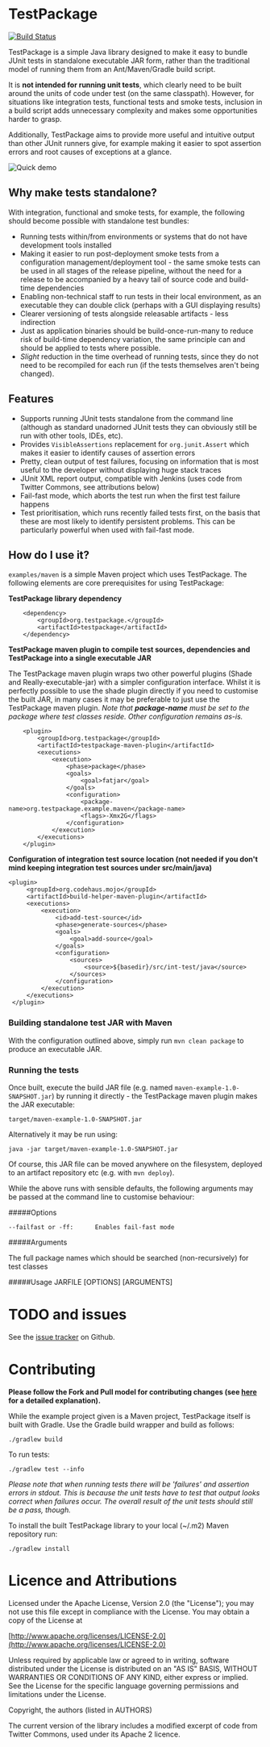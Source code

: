 # TestPackage 

[![Build Status](https://travis-ci.org/testpackage/testpackage.png?branch=master)](https://travis-ci.org/testpackage/testpackage)


TestPackage is a simple Java library designed to make it easy to bundle JUnit tests in standalone executable JAR form, rather than the traditional model of running them from an Ant/Maven/Gradle build script. 

It is **not intended for running unit tests**, which clearly need to be built around the units of code under test (on the same classpath). However, for situations like integration tests, functional tests and smoke tests, inclusion in a build script adds unnecessary complexity and makes some opportunities harder to grasp.

Additionally, TestPackage aims to provide more useful and intuitive output than other JUnit runners give, for example making it easier to spot assertion errors and root causes of exceptions at a glance.

![Quick demo](docs/demo1.gif)

## Why make tests standalone?

With integration, functional and smoke tests, for example, the following should become possible with standalone test bundles:

 * Running tests within/from environments or systems that do not have development tools installed
 * Making it easier to run post-deployment smoke tests from a configuration management/deployment tool - the same smoke tests can be used in all stages of the release pipeline, without the need for a release to be accompanied by a heavy tail of source code and build-time dependencies
 * Enabling non-technical staff to run tests in their local environment, as an executable they can double click (perhaps with a GUI displaying results)
 * Clearer versioning of tests alongside releasable artifacts - less indirection
 * Just as application binaries should be build-once-run-many to reduce risk of build-time dependency variation, the same principle can and should be applied to tests where possible.
 * _Slight_ reduction in the time overhead of running tests, since they do not need to be recompiled for each run (if the tests themselves aren't being changed).

## Features

 * Supports running JUnit tests standalone from the command line (although as standard unadorned JUnit tests they can obviously still be run with other tools, IDEs, etc).
 * Provides `VisibleAssertions` replacement for `org.junit.Assert` which makes it easier to identify causes of assertion errors
 * Pretty, clean output of test failures, focusing on information that is most useful to the developer without displaying huge stack traces
 * JUnit XML report output, compatible with Jenkins (uses code from Twitter Commons, see attributions below)
 * Fail-fast mode, which aborts the test run when the first test failure happens
 * Test prioritisation, which runs recently failed tests first, on the basis that these are most likely to identify persistent problems. This can be particularly powerful when used with fail-fast mode.

## How do I use it?

`examples/maven` is a simple Maven project which uses TestPackage. The following elements are core prerequisites for using TestPackage:

**TestPackage library dependency**

	    <dependency>
            <groupId>org.testpackage.</groupId>
            <artifactId>testpackage</artifactId>
        </dependency>

**TestPackage maven plugin to compile test sources, dependencies and TestPackage into a single executable JAR**

The TestPackage maven plugin wraps two other powerful plugins (Shade and Really-executable-jar) with a simpler configuration interface.
Whilst it is perfectly possible to use the shade plugin directly if you need to customise the built JAR, in many
cases it may be preferable to just use the TestPackage maven plugin.
_Note that **package-name** must be set to the package where test classes reside. Other configuration remains as-is._

		<plugin>
            <groupId>org.testpackage</groupId>
            <artifactId>testpackage-maven-plugin</artifactId>
            <executions>
                <execution>
                    <phase>package</phase>
                    <goals>
                        <goal>fatjar</goal>
                    </goals>
                    <configuration>
                        <package-name>org.testpackage.example.maven</package-name>
                        <flags>-Xmx2G</flags>
                    </configuration>
                </execution>
            </executions>
        </plugin>

**Configuration of integration test source location (not needed if you don't mind keeping integration test sources under src/main/java)**

	<plugin>
         <groupId>org.codehaus.mojo</groupId>
         <artifactId>build-helper-maven-plugin</artifactId>
         <executions>
             <execution>
                 <id>add-test-source</id>
                 <phase>generate-sources</phase>
                 <goals>
                     <goal>add-source</goal>
                 </goals>
                 <configuration>
                     <sources>
                         <source>${basedir}/src/int-test/java</source>
                     </sources>
                 </configuration>
             </execution>
         </executions>
     </plugin>

### Building standalone test JAR with Maven

With the configuration outlined above, simply run `mvn clean package` to produce an executable JAR.

### Running the tests

Once built, execute the build JAR file (e.g. named `maven-example-1.0-SNAPSHOT.jar`) by running it directly - the
TestPackage maven plugin makes the JAR executable:

	target/maven-example-1.0-SNAPSHOT.jar

Alternatively it may be run using:

    java -jar target/maven-example-1.0-SNAPSHOT.jar

Of course, this JAR file can be moved anywhere on the filesystem, deployed to an artifact repository etc (e.g. with `mvn deploy`).

While the above runs with sensible defaults, the following arguments may be passed at the command line to customise behaviour:

#####Options

    --failfast or -ff:      Enables fail-fast mode

#####Arguments

The full package names which should be searched (non-recursively) for test classes

#####Usage
    JARFILE [OPTIONS] [ARGUMENTS]

# TODO and issues

See the [issue tracker](https://github.com/testpackage/testpackage/issues) on Github.

# Contributing

**Please follow the Fork and Pull model for contributing changes (see [here](https://confluence.atlassian.com/display/BITBUCKET/Fork+a+Repo,+Compare+Code,+and+Create+a+Pull+Request) for a detailed explanation).**

While the example project given is a Maven project, TestPackage itself is built with Gradle. Use the Gradle build wrapper and build as follows:

	./gradlew build

To run tests:

    ./gradlew test --info

*Please note that when running tests there will be 'failures' and assertion errors in stdout. This is because the unit tests have to test that output looks correct when failures occur. The overall result of the unit tests should still be a pass, though.*

To install the built TestPackage library to your local (~/.m2) Maven repository run:

	./gradlew install

# Licence and Attributions

Licensed under the Apache License, Version 2.0 (the "License");
you may not use this file except in compliance with the License.
You may obtain a copy of the License at

  [http://www.apache.org/licenses/LICENSE-2.0](http://www.apache.org/licenses/LICENSE-2.0)

Unless required by applicable law or agreed to in writing, software
distributed under the License is distributed on an "AS IS" BASIS,
WITHOUT WARRANTIES OR CONDITIONS OF ANY KIND, either express or implied.
See the License for the specific language governing permissions and
limitations under the License.

Copyright, the authors (listed in AUTHORS)

The current version of the library includes a modified excerpt of code from Twitter Commons, used under its Apache 2 licence.